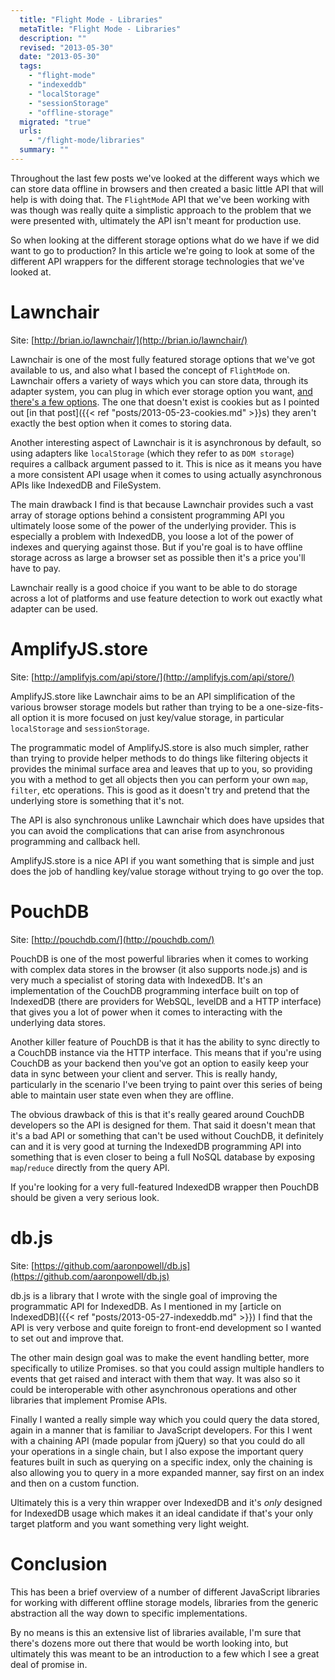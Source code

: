 ```yaml
---
  title: "Flight Mode - Libraries"
  metaTitle: "Flight Mode - Libraries"
  description: ""
  revised: "2013-05-30"
  date: "2013-05-30"
  tags: 
    - "flight-mode"
    - "indexeddb"
    - "localStorage"
    - "sessionStorage"
    - "offline-storage"
  migrated: "true"
  urls: 
    - "/flight-mode/libraries"
  summary: ""
---
```

Throughout the last few posts we've looked at the different ways which we can store data offline in browsers and then created a basic little API that will help is with doing that. The `FlightMode` API that we've been working with was though was really quite a simplistic approach to the problem that we were presented with, ultimately the API isn't meant for production use.

So when looking at the different storage options what do we have if we did want to go to production? In this article we're going to look at some of the different API wrappers for the different storage technologies that we've looked at.

# Lawnchair

Site: [http://brian.io/lawnchair/](http://brian.io/lawnchair/)

Lawnchair is one of the most fully featured storage options that we've got available to us, and also what I based the concept of `FlightMode` on. Lawnchair offers a variety of ways which you can store data, through its adapter system, you can plug in which ever storage option you want, [and there's a few options](http://brian.io/lawnchair/adapters). The one that doesn't exist is cookies but as I pointed out [in that post]({{< ref "posts/2013-05-23-cookies.md" >}}s) they aren't exactly the best option when it comes to storing data.

Another interesting aspect of Lawnchair is it is asynchronous by default, so using adapters like `localStorage` (which they refer to as `DOM storage`) requires a callback argument passed to it. This is nice as it means you have a more consistent API usage when it comes to using actually asynchronous APIs like IndexedDB and FileSystem.

The main drawback I find is that because Lawnchair provides such a vast array of storage options behind a consistent programming API you ultimately loose some of the power of the underlying provider. This is especially a problem with IndexedDB, you loose a lot of the power of indexes and querying against those. But if you're goal is to have offline storage across as large a browser set as possible then it's a price you'll have to pay.

Lawnchair really is a good choice if you want to be able to do storage across a lot of platforms and use feature detection to work out exactly what adapter can be used.

# AmplifyJS.store

Site: [http://amplifyjs.com/api/store/](http://amplifyjs.com/api/store/)

AmplifyJS.store like Lawnchair aims to be an API simplification of the various browser storage models but rather than trying to be a one-size-fits-all option it is more focused on just key/value storage, in particular `localStorage` and `sessionStorage`.

The programmatic model of AmplifyJS.store is also much simpler, rather than trying to provide helper methods to do things like filtering objects it provides the minimal surface area and leaves that up to you, so providing you with a method to get all objects then you can perform your own `map`, `filter`, etc operations. This is good as it doesn't try and pretend that the underlying store is something that it's not.

The API is also synchronous unlike Lawnchair which does have upsides that you can avoid the complications that can arise from asynchronous programming and callback hell.

AmplifyJS.store is a nice API if you want something that is simple and just does the job of handling key/value storage without trying to go over the top.

# PouchDB

Site: [http://pouchdb.com/](http://pouchdb.com/)

PouchDB is one of the most powerful libraries when it comes to working with complex data stores in the browser (it also supports node.js) and is very much a specialist of storing data with IndexedDB. It's an implementation of the CouchDB programming interface built on top of IndexedDB (there are providers for WebSQL, levelDB and a HTTP interface) that gives you a lot of power when it comes to interacting with the underlying data stores.

Another killer feature of PouchDB is that it has the ability to sync directly to a CouchDB instance via the HTTP interface. This means that if you're using CouchDB as your backend then you've got an option to easily keep your data in sync between your client and server. This is really handy, particularly in the scenario I've been trying to paint over this series of being able to maintain user state even when they are offline.

The obvious drawback of this is that it's really geared around CouchDB developers so the API is designed for them. That said it doesn't mean that it's a bad API or something that can't be used without CouchDB, it definitely can and it is very good at turning the IndexedDB programming API into something that is even closer to being a full NoSQL database by exposing `map`/`reduce` directly from the query API.

If you're looking for a very full-featured IndexedDB wrapper then PouchDB should be given a very serious look.

# db.js

Site: [https://github.com/aaronpowell/db.js](https://github.com/aaronpowell/db.js)

db.js is a library that I wrote with the single goal of improving the programmatic API for IndexedDB. As I mentioned in my [article on IndexedDB]({{< ref "posts/2013-05-27-indexeddb.md" >}}) I find that the API is very verbose and quite foreign to front-end development so I wanted to set out and improve that.

The other main design goal was to make the event handling better, more specifically to utilize Promises. so that you could assign multiple handlers to events that get raised and interact with them that way. It was also so it could be interoperable with other asynchronous operations and other libraries that implement Promise APIs.

Finally I wanted a really simple way which you could query the data stored, again in a manner that is familiar to JavaScript developers. For this I went with a chaining API (made popular from jQuery) so that you could do all your operations in a single chain, but I also expose the important query features built in such as querying on a specific index, only the chaining is also allowing you to query in a more expanded manner, say first on an index and then on a custom function.

Ultimately this is a very thin wrapper over IndexedDB and it's *only* designed for IndexedDB usage which makes it an ideal candidate if that's your only target platform and you want something very light weight.

# Conclusion

This has been a brief overview of a number of different JavaScript libraries for working with different offline storage models, libraries from the generic abstraction all the way down to specific implementations.

By no means is this an extensive list of libraries available, I'm sure that there's dozens more out there that would be worth looking into, but ultimately this was meant to be an introduction to a few which I see a great deal of promise in.
